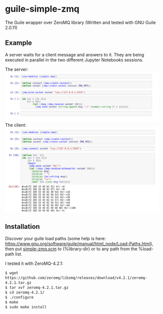 # guile-simple-zmq
The Guile wrapper over ZeroMQ library (Written and tested with GNU Guile 2.0.11)

## Example
A server waits for a client message and answers to it. They are being executed in parallel in the two different Jupyter Notebooks sessions.

The server:
![](guile-zmq-server.png)
The client:
![](guile-zmq-client.png)

## Installation
Discover your guile load paths (some help is here: https://www.gnu.org/software/guile/manual/html_node/Load-Paths.html), then put [simple-zmq.scm](src/simple-zmq.scm) to (%library-dir) or to any path from the %load-path list.

I tested it with ZeroMQ-4.2.1:
```
$ wget https://github.com/zeromq/libzmq/releases/download/v4.2.1/zeromq-4.2.1.tar.gz
$ tar xvf zeromq-4.2.1.tar.gz
$ cd zeromq-4.2.1/
$ ./configure
$ make
$ sudo make install
```
